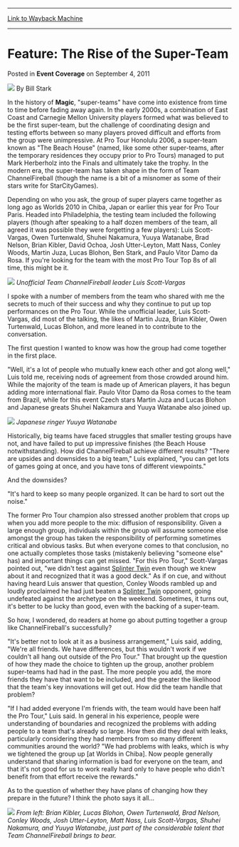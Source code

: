 
---
[Link to Wayback Machine](https://web.archive.org/web/20220526124202/https://magic.wizards.com/en/articles/archive/event-coverage/feature-rise-super-team-2011-09-04)

[_metadata_:author]:- "Bill Stark"
[_metadata_:description]:- "In the history of Magic, `super-teams` have come into existence from time to time before fading away again. In the early 2000s, a combination of East Coast and Carnegie Mellon University players formed what was believed to be the first super-team, but the challenge of coordinating design and testing efforts between so many players proved difficult and efforts from the group"
[_metadata_:generator]:- "Drupal 7 (http://drupal.org)"
[_metadata_:node]:- "508611"
[_metadata_:publish_date]:- "2011-09-04"
[_metadata_:source]:- "div-main-content"
[_metadata_:title]:- "Feature: The Rise of the Super-Team"
[_metadata_:wayback_capture_timestamp]:- "2022-05-26 12:42:02"
[_metadata_:wayback_raw_url]:- "https://web.archive.org/web/20220526124202id_/https://magic.wizards.com/en/articles/archive/event-coverage/feature-rise-super-team-2011-09-04"
[_metadata_:wayback_url]:- "https://magic.wizards.com/en/articles/archive/event-coverage/feature-rise-super-team-2011-09-04"
---


Feature: The Rise of the Super-Team
===================================



 Posted in **Event Coverage**
 on September 4, 2011 






![](https://media.magic.wizards.com/styles/auth_small/public/images/person/authorpic_BillStark.jpg)
By Bill Stark











In the history of **Magic**, "super-teams" have come into existence from time to time before fading away again. In the early 2000s, a combination of East Coast and Carnegie Mellon University players formed what was believed to be the first super-team, but the challenge of coordinating design and testing efforts between so many players proved difficult and efforts from the group were unimpressive. At Pro Tour Honolulu 2006, a super-team known as "The Beach House" (named, like some other super-teams, after the temporary residences they occupy prior to Pro Tours) managed to put Mark Herberholz into the Finals and ultimately take the trophy. In the modern era, the super-team has taken shape in the form of Team ChannelFireball (though the name is a bit of a misnomer as some of their stars write for StarCityGames).


Depending on who you ask, the group of super players came together as long ago as Worlds 2010 in Chiba, Japan or earlier this year for Pro Tour Paris. Headed into Philadelphia, the testing team included the following players (though after speaking to a half dozen members of the team, all agreed it was possible they were forgetting a few players): Luis Scott-Vargas, Owen Turtenwald, Shuhei Nakamura, Yuuya Watanabe, Brad Nelson, Brian Kibler, David Ochoa, Josh Utter-Leyton, Matt Nass, Conley Woods, Martin Juza, Lucas Blohon, Ben Stark, and Paulo Vitor Damo da Rosa. If you're looking for the team with the most Pro Tour Top 8s of all time, this might be it.



![](https://media.magic.wizards.com/image_legacy_migration/mtg/images/daily/events/ptphi11/st_lsv.jpg)
*Unofficial Team ChannelFireball leader Luis Scott-Vargas*

I spoke with a number of members from the team who shared with me the secrets to much of their success and why they continue to put up top performances on the Pro Tour. While the unofficial leader, Luis Scott-Vargas, did most of the talking, the likes of Martin Juza, Brian Kibler, Owen Turtenwald, Lucas Blohon, and more leaned in to contribute to the conversation.


The first question I wanted to know was how the group had come together in the first place.


"Well, it's a lot of people who mutually knew each other and got along well," Luis told me, receiving nods of agreement from those crowded around him. While the majority of the team is made up of American players, it has begun adding more international flair. Paulo Vitor Damo da Rosa comes to the team from Brazil, while for this event Czech stars Martin Juza and Lucas Blohon and Japanese greats Shuhei Nakamura and Yuuya Watanabe also joined up.



![](https://media.magic.wizards.com/image_legacy_migration/mtg/images/daily/events/ptphi11/st_watanabe.jpg)
*Japanese ringer Yuuya Watanabe*

Historically, big teams have faced struggles that smaller testing groups have not, and have failed to put up impressive finishes (the Beach House notwithstanding). How did ChannelFireball achieve different results? "There are upsides and downsides to a big team," Luis explained, "you can get lots of games going at once, and you have tons of different viewpoints."


And the downsides?


"It's hard to keep so many people organized. It can be hard to sort out the noise."


The former Pro Tour champion also stressed another problem that crops up when you add more people to the mix: diffusion of responsibility. Given a large enough group, individuals within the group will assume someone else amongst the group has taken the responsibility of performing sometimes critical and obvious tasks. But when everyone comes to that conclusion, no one actually completes those tasks (mistakenly believing "someone else" has) and important things can get missed. "For this Pro Tour," Scott-Vargas pointed out, "we didn't test against [Splinter Twin](https://gatherer.wizards.com/Pages/Card/Details.aspx?name=Splinter+Twin) even though we knew about it and recognized that it was a good deck." As if on cue, and without having heard Luis answer that question, Conley Woods rambled up and loudly proclaimed he had just beaten a [Splinter Twin](https://gatherer.wizards.com/Pages/Card/Details.aspx?name=Splinter+Twin) opponent, going undefeated against the archetype on the weekend. Sometimes, it turns out, it's better to be lucky than good, even with the backing of a super-team.


So how, I wondered, do readers at home go about putting together a group like ChannelFireball's successfully?


"It's better not to look at it as a business arrangement," Luis said, adding, "We're all friends. We have differences, but this wouldn't work if we couldn't all hang out outside of the Pro Tour." That brought up the question of how they made the choice to tighten up the group, another problem super-teams had had in the past. The more people you add, the more friends they have that want to be included, and the greater the likelihood that the team's key innovations will get out. How did the team handle that problem?


"If I had added everyone I'm friends with, the team would have been half the Pro Tour," Luis said. In general in his experience, people were understanding of boundaries and recognized the problems with adding people to a team that's already so large. How then did they deal with leaks, particularly considering they had members from so many different communities around the world? "We had problems with leaks, which is why we tightened the group up [at Worlds in Chiba]. Now people generally understand that sharing information is bad for everyone on the team, and that it's not good for us to work really hard only to have people who didn't benefit from that effort receive the rewards."


As to the question of whether they have plans of changing how they prepare in the future? I think the photo says it all...



![](https://media.magic.wizards.com/image_legacy_migration/mtg/images/daily/events/ptphi11/teamcfb.jpg)
*From left: Brian Kibler, Lucas Blohon, Owen Turtenwald, Brad Nelson, Conley Woods, Josh Utter-Leyton, Matt Nass, Luis Scott-Vargas, Shuhei Nakamura, and Yuuya Watanabe, just part of the considerable talent that Team ChannelFireball brings to bear.*






